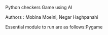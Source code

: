 Python checkers Game using AI

Authors : Mobina Moeini, Negar Haghpanahi

Essential module to run are as follows:Pygame
